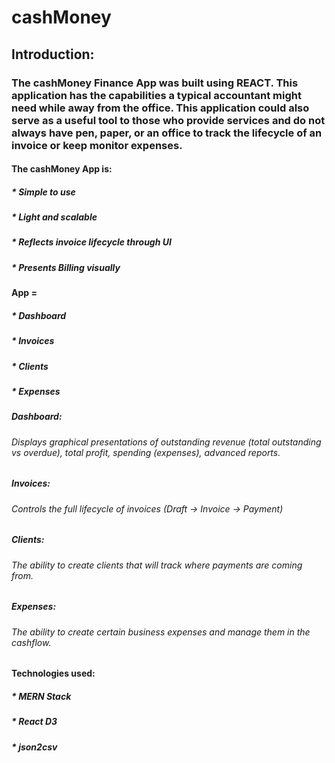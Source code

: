 # cashMoney

## Introduction: 

### The cashMoney Finance App was built using REACT. This application has the capabilities a typical accountant might need while away from the office. This application could also serve as a useful tool to those who provide services and do not always have pen, paper, or an office to track the lifecycle of an invoice or keep monitor expenses. 


#### The cashMoney App is: 
##### * Simple to use
##### * Light and scalable 
##### * Reflects invoice lifecycle through UI
##### * Presents Billing visually 

#### App = 
##### * Dashboard
##### * Invoices 
##### * Clients 
##### * Expenses 

##### Dashboard: 
###### Displays graphical presentations of outstanding revenue (total outstanding vs overdue), total profit, spending (expenses), advanced reports. 

##### Invoices: 
###### Controls the full lifecycle of invoices (Draft -> Invoice -> Payment)

##### Clients: 
###### The ability to create clients that will track where payments are coming from.

##### Expenses: 
###### The ability to create certain business expenses and manage them in the cashflow.

#### Technologies used: 
##### * MERN Stack
##### * React D3
##### * json2csv
